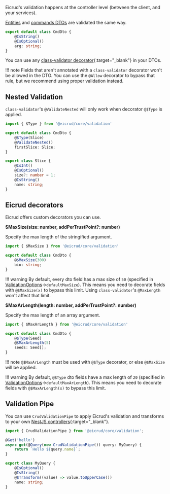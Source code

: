 Eicrud's validation happens at the controller level (between the client, and your services).

[Entities](../services/entity.md) and [commands DTOs](../services/commands.md) are validated the same way.

```typescript 
export default class CmdDto {
    @IsString()
    @IsOptional()
    arg: string;
}
```

You can use any [class-validator decorator](https://github.com/typestack/class-validator/tree/develop?tab=readme-ov-file#validation-decorators){:target="_blank"} in your DTOs.

!!! note
    Fields that aren't annotated with a `class-validator` decorator won't be allowed in the DTO. You can use the `@Allow` decorator to bypass that rule, but we recommend using proper validation instead. 

## Nested Validation

`class-validator`'s `@ValidateNested` will only work when decorator `@$Type` is applied.

```typescript 
import { $Type } from '@eicrud/core/validation'

export default class CmdDto {
    @$Type(Slice)
    @ValidateNested()
    firstSlice: Slice;
}
```
```typescript
export class Slice {
    @IsInt()
    @IsOptional()
    size?: number = 1;
    @IsString()
    name: string;
}
```

## Eicrud decorators
Eicrud offers custom decorators you can use.

**$MaxSize(size: number, addPerTrustPoint?: number)**

Specify the max length of the stringified argument.

```typescript 
import { $MaxSize } from '@eicrud/core/validation'

export default class CmdDto {
    @$MaxSize(300)
    bio: string;
}
```
!!! warning 
    By default, every dto field has a max size of `50` (specified in [ValidationOptions](../configuration/validation.md)->`defaultMaxSize`). This means you need to decorate fields with     `@$MaxSize(x)` to bypass this limit. Using `class-validator`'s `@MaxLength` won't affect that limit.

**$MaxArLength(length: number, addPerTrustPoint?: number)**

Specify the max length of an array argument.

```typescript 
import { $MaxArLength } from '@eicrud/core/validation'

export default class CmdDto {
    @$Type(Seed)
    @$MaxArLength(5)
    seeds: Seed[];
}
```

!!! note
    `@$MaxArLength` must be used with `@$Type` decorator, or else `@$MaxSize` will be applied.

!!! warning 
    By default, `@$Type` dto fields have a max length of `20` (specified in [ValidationOptions](../configuration/validation.md)->`defaultMaxArLength`). This means you need to decorate fields with     `@$MaxArLength(x)` to bypass this limit.

## Validation Pipe
You can use `CrudValidationPipe` to apply Eicrud's validation and transforms to your own [NestJS controllers](https://docs.nestjs.com/controllers){:target="_blank"}.
```typescript
import { CrudValidationPipe } from '@eicrud/core/validation';

@Get('hello')
async get(@Query(new CrudValidationPipe()) query: MyQuery) {
    return `Hello ${query.name}`;
}

export class MyQuery {
    @IsOptional()
    @IsString()
    @$Transform((value) => value.toUpperCase())
    name: string;
}
```
